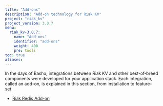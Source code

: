 ```yaml
---
title: "Add-ons"
description: "Add-on technology for Riak KV"
project: "riak_kv"
project_version: 3.0.7
menu:
  riak_kv-3.0.7:
    name: "Add-ons"
    identifier: "add-ons"
    weight: 400
    pre: tools
toc: true
aliases:
---
```




In the days of Basho, integrations between Riak KV and other best-of-breed components were developed for your application stack. Each integration, called an add-on, is explained in this section, from installation to feature-set.

* [Riak Redis Add-on]({{<baseurl>}}riak/kv/3.0.7/add-ons/redis/)





